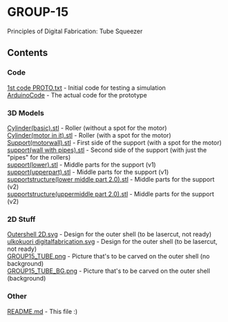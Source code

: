 # GROUP-15
Principles of Digital Fabrication: Tube Squeezer

## Contents
### Code
[1st code PROTO.txt](https://github.com/kdtlclt/GROUP-15/blob/main/CODE/1st%20code%20PROTO.txt) - Initial code for testing a simulation  
[ArduinoCode](https://github.com/kdtlclt/GROUP-15/blob/main/CODE/ArduinoCode) - The actual code for the prototype  

### 3D Models
[Cylinder(basic).stl](https://github.com/kdtlclt/GROUP-15/blob/main/3D_MODELS/Cylinder(basic).stl) - Roller (without a spot for the motor)  
[Cylinder(motor in it).stl](https://github.com/kdtlclt/GROUP-15/blob/main/3D_MODELS/Cylinder(motor%20in%20it).stl) - Roller (with a spot for the motor)  
[Support(motorwall).stl](https://github.com/kdtlclt/GROUP-15/blob/main/3D_MODELS/Support(motorwall).stl) - First side of the support (with a spot for the motor)  
[support(wall with pipes).stl](https://github.com/kdtlclt/GROUP-15/blob/main/3D_MODELS/support(wall%20with%20pipes).stl) - Second side of the support (with just the "pipes" for the rollers)  
[support(lower).stl](https://github.com/kdtlclt/GROUP-15/blob/main/3D_MODELS/support(lower).stl) - Middle parts for the support (v1)  
[support(upperpart).stl](https://github.com/kdtlclt/GROUP-15/blob/main/3D_MODELS/support(upperpart).stl) - Middle parts for the support (v1)  
[supportstructure(lower middle part 2.0).stl](https://github.com/kdtlclt/GROUP-15/blob/main/3D_MODELS/supportstructure(lower%20middle%20part%202.0).stl) - Middle parts for the support (v2)  
[supportstructure(uppermiddle part 2.0).stl](https://github.com/kdtlclt/GROUP-15/blob/main/3D_MODELS/supportstructure(uppermiddle%20part%202.0).stl) - Middle parts for the support (v2)  

### 2D Stuff
[Outershell 2D.svg](https://github.com/kdtlclt/GROUP-15/blob/main/2D_STUFF/Outershell%202D.svg) - Design for the outer shell (to be lasercut, not ready)  
[ulkokuori digitalfabrication.svg](https://github.com/kdtlclt/GROUP-15/blob/main/2D_STUFF/ulkokuori%20digitalfabrication.svg) - Design for the outer shell (to be lasercut, not ready)  
[GROUP15_TUBE.png](https://github.com/kdtlclt/GROUP-15/blob/main/2D_STUFF/GROUP15_TUBE.png) - Picture that's to be carved on the outer shell (no background)  
[GROUP15_TUBE_BG.png](https://github.com/kdtlclt/GROUP-15/blob/main/2D_STUFF/GROUP15_TUBE_BG.png) - Picture that's to be carved on the outer shell (background)  

### Other
[README.md](https://github.com/kdtlclt/GROUP-15/blob/main/README.md) - This file :)
